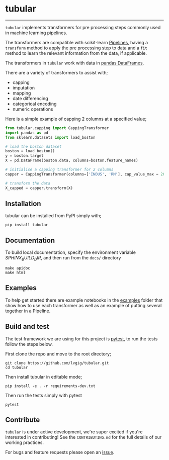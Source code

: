 # tubular

----

`tubular` implements transformers for pre processing steps commonly used in machine learning pipelines.

The transformers are compatible with scikit-learn [Pipelines](https://scikit-learn.org/stable/modules/generated/sklearn.pipeline.Pipeline.html), having a `transform` method to apply the pre processing step to data and a `fit` method to learn the relevant information from the data, if applicable.

The transformers in `tubular` work with data in [pandas DataFrames](https://pandas.pydata.org/pandas-docs/stable/reference/api/pandas.DataFrame.html).

There are a variety of transformers to assist with;

- capping
- imputation
- mapping
- date differencing
- categorical encoding
- numeric operations

Here is a simple example of capping 2 columns at a specified value;

```python
from tubular.capping import CappingTransformer
import pandas as pd
from sklearn.datasets import load_boston

# load the boston dataset
boston = load_boston()
y = boston.target
X = pd.DataFrame(boston.data, columns=boston.feature_names)

# initialise a capping transformer for 2 columns
capper = CappingTransformer(columns=['INDUS', 'RM'], cap_value_max = 20)

# transform the data
X_capped = capper.transform(X)
```

## Installation

tubular can be installed from PyPI simply with;

 `pip install tubular`

## Documentation

To build local documentation, specify the environment variable $SPHINX_BUILD_DIR$, and then
run from the `docs/` directory

```shell
make apidoc
make html
```

## Examples

To help get started there are example notebooks in the [examples](https://github.com/lvgig/tubular/tree/master/examples) folder that show how to use each transformer as well as an example of putting several together in a Pipeline.

## Build and test

The test framework we are using for this project is [pytest](https://docs.pytest.org/en/stable/), to run the tests follow the steps below.

First clone the repo and move to the root directory;

```shell
git clone https://github.com/lvgig/tubular.git
cd tubular
```

Then install tubular in editable mode;

```shell
pip install -e . -r requirements-dev.txt
```

Then run the tests simply with pytest

```shell
pytest
```

## Contribute

`tubular` is under active development, we're super excited if you're interested in contributing! See the `CONTRIBUTING.md` for the full details of our working practices.

For bugs and feature requests please open an [issue](https://github.com/lvgig/tubular/issues).
